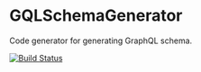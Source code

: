 # GQLSchemaGenerator

Code generator for generating GraphQL schema.

[![Build Status](https://travis-ci.org/Lumyk/GQLSchemaGenerator.svg?branch=master)](https://travis-ci.org/Lumyk/GQLSchemaGenerator)
